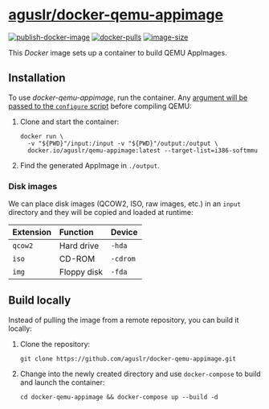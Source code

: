 [aguslr/docker-qemu-appimage][1]
================================

[![publish-docker-image](https://github.com/aguslr/docker-qemu-appimage/actions/workflows/docker-publish.yml/badge.svg)](https://github.com/aguslr/docker-qemu-appimage/actions/workflows/docker-publish.yml) [![docker-pulls](https://img.shields.io/docker/pulls/aguslr/qemu-appimage)](https://hub.docker.com/r/aguslr/qemu-appimage) [![image-size](https://img.shields.io/docker/image-size/aguslr/qemu-appimage/latest)](https://hub.docker.com/r/aguslr/qemu-appimage)


This *Docker* image sets up a container to build QEMU AppImages.


Installation
------------

To use *docker-qemu-appimage*, run the container. Any [argument will be passed
to the `configure` script][2] before compiling QEMU:

1. Clone and start the container:

       docker run \
         -v "${PWD}"/input:/input -v "${PWD}"/output:/output \
         docker.io/aguslr/qemu-appimage:latest --target-list=i386-softmmu

2. Find the generated AppImage in `./output`.


### Disk images

We can place disk images (QCOW2, ISO, raw images, etc.) in an `input` directory
and they will be copied and loaded at runtime:

| Extension | Function    | Device   |
| :-------- | :---------- | :------- |
| `qcow2`   | Hard drive  | `-hda`   |
| `iso`     | CD-ROM      | `-cdrom` |
| `img`     | Floppy disk | `-fda`   |


Build locally
-------------

Instead of pulling the image from a remote repository, you can build it locally:

1. Clone the repository:

       git clone https://github.com/aguslr/docker-qemu-appimage.git

2. Change into the newly created directory and use `docker-compose` to build and
   launch the container:

       cd docker-qemu-appimage && docker-compose up --build -d


[1]: https://github.com/aguslr/docker-qemu-appimage
[2]: https://github.com/qemu/qemu/blob/45ae97993a75f975f1a01d25564724c7e10a543f/configure#L831
